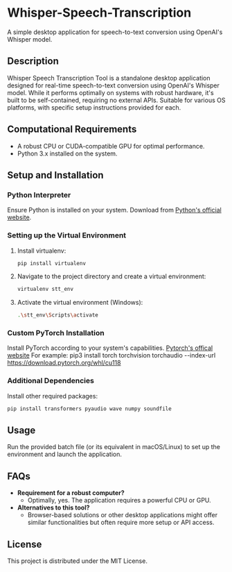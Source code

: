 # Whisper-Speech-Transcription
A simple desktop application for speech-to-text conversion using OpenAI's Whisper model.

## Description
Whisper Speech Transcription Tool is a standalone desktop application designed for real-time speech-to-text conversion using OpenAI's Whisper model. While it performs optimally on systems with robust hardware, it's built to be self-contained, requiring no external APIs. Suitable for various OS platforms, with specific setup instructions provided for each.

## Computational Requirements
- A robust CPU or CUDA-compatible GPU for optimal performance.
- Python 3.x installed on the system.

## Setup and Installation

### Python Interpreter
Ensure Python is installed on your system. Download from [Python's official website](https://www.python.org/downloads/).

### Setting up the Virtual Environment
1. Install virtualenv:
   ```bash
   pip install virtualenv
   ```
2. Navigate to the project directory and create a virtual environment:
   ```bash
   virtualenv stt_env
   ```
3. Activate the virtual environment (Windows):
   ```bash
   .\stt_env\Scripts\activate
   ```

### Custom PyTorch Installation
Install PyTorch according to your system's capabilities. [Pytorch's offical website](https://pytorch.org/)
For example: pip3 install torch torchvision torchaudio --index-url https://download.pytorch.org/whl/cu118

### Additional Dependencies
Install other required packages:
```bash
pip install transformers pyaudio wave numpy soundfile
```

## Usage
Run the provided batch file (or its equivalent in macOS/Linux) to set up the environment and launch the application.

## FAQs
- **Requirement for a robust computer?**
  - Optimally, yes. The application requires a powerful CPU or GPU.
- **Alternatives to this tool?**
  - Browser-based solutions or other desktop applications might offer similar functionalities but often require more setup or API access.

## License
This project is distributed under the MIT License.
